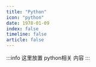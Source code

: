 ```yaml
---
title: "Python"
icon: "python"
date: 1978-01-09
index: false
timeline: false
article: false
---
```

:::info
这里放置 python相关 内容
:::


<AutoCatalog />
